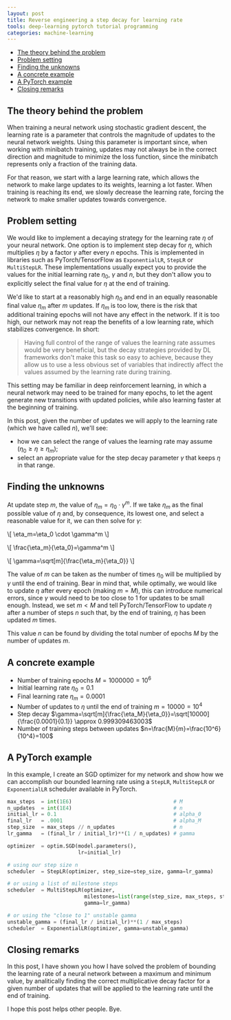 ```yaml
---
layout: post
title: Reverse engineering a step decay for learning rate
tools: deep-learning pytorch tutorial programming
categories: machine-learning
---
```


<!-- TOC -->

- [The theory behind the problem](#the-theory-behind-the-problem)
- [Problem setting](#problem-setting)
- [Finding the unknowns](#finding-the-unknowns)
- [A concrete example](#a-concrete-example)
- [A PyTorch example](#a-pytorch-example)
- [Closing remarks](#closing-remarks)

<!-- /TOC -->

## The theory behind the problem

When training a neural network using stochastic gradient descent, the learning rate is a parameter that controls the magnitude of updates to the neural network weights. Using this parameter is important since, when working with minibatch training, updates may not always be in the correct direction and magnitude to minimize the loss function, since the minibatch represents only a fraction of the training data.

For that reason, we start with a large learning rate, which allows the network to make large updates to its weights, learning a lot faster. When training is reaching its end, we slowly decrease the learning rate, forcing the network to make smaller updates towards convergence.

## Problem setting

We would like to implement a decaying strategy for the learning rate $\eta$ of your neural network. One option is to implement step decay for $\eta$, which multiplies $\eta$ by a factor $\gamma$ after every $n$ epochs. This is implemented in libraries such as PyTorch/TensorFlow as `ExponentialLR`, `StepLR` or `MultiStepLR`. These implementations usually expect you to provide the values for the initial learning rate $\eta_0$, $\gamma$ and $n$, but they don't allow you to explicitly select the final value for $\eta$ at the end of training.

We'd like to start at a reasonably high $\eta_0$ and end in an equally reasonable final value $\eta_m$ after $m$ updates. If $\eta_m$ is too low, there is the risk that additional training epochs will not have any effect in the network. If it is too high, our network may not reap the benefits of a low learning rate, which stabilizes convergence. In short:

> Having full control of the range of values the learning rate assumes would be very beneficial, but the decay strategies provided by DL frameworks don't make this task so easy to achieve, because they allow us to use a less obvious set of variables that indirectly affect the values assumed by the learning rate during training.

This setting may be familiar in deep reinforcement learning, in which a neural network may need to be trained for many epochs, to let the agent generate new transitions with updated policies, while also learning faster at the beginning of training.

In this post, given the number of updates we will apply to the learning rate (which we have called $n$), we'll see:

- how we can select the range of values the learning rate may assume ($\eta_0 \geq \eta \geq \eta_m$);
- select an appropriate value for the step decay parameter $\gamma$ that keeps $\eta$ in that range.

## Finding the unknowns

At update step $m$, the value of $\eta_m=\eta_0 \cdot \gamma^m$. If we take $\eta_m$ as the final possible value of $\eta$ and, by consequence, its lowest one, and select a reasonable value for it, we can then solve for $\gamma$:

\\[ \eta_m=\eta_0 \cdot \gamma^m \\]

\\[ \frac{\eta_m}{\eta_0}=\gamma^m \\]

\\[ \gamma=\sqrt[m]{\frac{\eta_m}{\eta_0}} \\]

The value of $m$ can be taken as the number of times $\eta_0$ will be multiplied by $\gamma$ until the end of training. Bear in mind that, while optimally, we would like to update $\eta$ after every epoch (making $m=M$), this can introduce numerical errors, since $\gamma$ would need to be too close to 1 for updates to be small enough. Instead, we set $m < M$ and tell PyTorch/TensorFlow to update $\eta$ after a number of steps $n$ such that, by the end of training, $\eta$ has been updated $m$ times.

This value $n$ can be found by dividing the total number of epochs $M$ by the number of updates $m$.

## A concrete example

- Number of training epochs $M=1000000=10^6$
- Initial learning rate $\eta_0=0.1$
- Final learning rate $\eta_m=0.0001$
- Number of updates to $\eta$ until the end of training $m=10000=10^4$
- Step decay $\gamma=\sqrt[m]{\frac{\eta_M}{\eta_0}}=\sqrt[10000]{\frac{0.0001}{0.1}} \approx 0.999309463003$
- Number of training steps between updates $n=\frac{M}{m}=\frac{10^6}{10^4}=100$

## A PyTorch example

In this example, I create an SGD optimizer for my network and show how we can accomplish our bounded learning rate using a `StepLR`, `MultiStepLR` or `ExponentialLR` scheduler available in PyTorch.

```python
max_steps  = int(1E6)                                 # M
n_updates  = int(1E4)                                 # n
initial_lr = 0.1                                      # alpha_0
final_lr   = .0001                                    # alpha_M
step_size  = max_steps // n_updates                   # n
lr_gamma   = (final_lr / initial_lr)**(1 / n_updates) # gamma

optimizer  = optim.SGD(model.parameters(),
                       lr=initial_lr)

# using our step size n
scheduler  = StepLR(optimizer, step_size=step_size, gamma=lr_gamma)

# or using a list of milestone steps
scheduler  = MultiStepLR(optimizer,
                         milestones=list(range(step_size, max_steps, step_size)),
                         gamma=lr_gamma)

# or using the "close to 1" unstable gamma
unstable_gamma = (final_lr / initial_lr)**(1 / max_steps)
scheduler  = ExponentialLR(optimizer, gamma=unstable_gamma)
```

## Closing remarks

In this post, I have shown you how I have solved the problem of bounding the learning rate of a neural network between a maximum and minimum value, by analitically finding the correct multiplicative decay factor for a given number of updates that will be applied to the learning rate until the end of training.

I hope this post helps other people. Bye.
